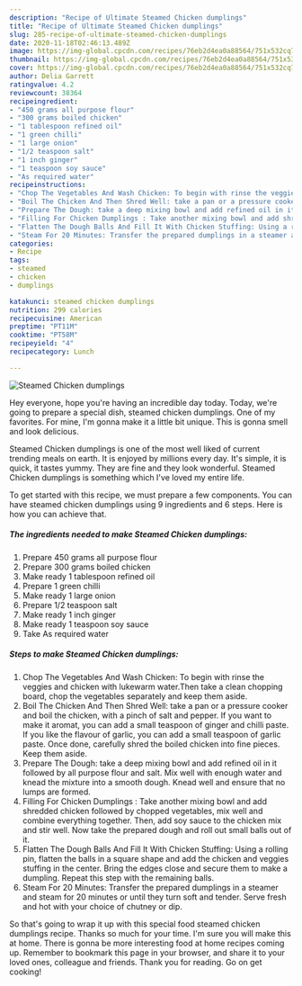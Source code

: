 ```yaml
---
description: "Recipe of Ultimate Steamed Chicken dumplings"
title: "Recipe of Ultimate Steamed Chicken dumplings"
slug: 285-recipe-of-ultimate-steamed-chicken-dumplings
date: 2020-11-18T02:46:13.489Z
image: https://img-global.cpcdn.com/recipes/76eb2d4ea0a88564/751x532cq70/steamed-chicken-dumplings-recipe-main-photo.jpg
thumbnail: https://img-global.cpcdn.com/recipes/76eb2d4ea0a88564/751x532cq70/steamed-chicken-dumplings-recipe-main-photo.jpg
cover: https://img-global.cpcdn.com/recipes/76eb2d4ea0a88564/751x532cq70/steamed-chicken-dumplings-recipe-main-photo.jpg
author: Delia Garrett
ratingvalue: 4.2
reviewcount: 38364
recipeingredient:
- "450 grams all purpose flour"
- "300 grams boiled chicken"
- "1 tablespoon refined oil"
- "1 green chilli"
- "1 large onion"
- "1/2 teaspoon salt"
- "1 inch ginger"
- "1 teaspoon soy sauce"
- "As required water"
recipeinstructions:
- "Chop The Vegetables And Wash Chicken: To begin with rinse the veggies and chicken with lukewarm water.Then take a clean chopping board, chop the vegetables separately and keep them aside."
- "Boil The Chicken And Then Shred Well: take a pan or a pressure cooker and boil the chicken, with a pinch of salt and pepper. If you want to make it aromat, you can add a small teaspoon of ginger and chilli paste. If you like the flavour of garlic, you can add a small teaspoon of garlic paste. Once done, carefully shred the boiled chicken into fine pieces. Keep them aside."
- "Prepare The Dough: take a deep mixing bowl and add refined oil in it followed by all purpose flour and salt. Mix well with enough water and knead the mixture into a smooth dough. Knead well and ensure that no lumps are formed."
- "Filling For Chicken Dumplings : Take another mixing bowl and add shredded chicken followed by chopped vegetables, mix well and combine everything together. Then, add soy sauce to the chicken mix and stir well. Now take the prepared dough and roll out small balls out of it."
- "Flatten The Dough Balls And Fill It With Chicken Stuffing: Using a rolling pin, flatten the balls in a square shape and add the chicken and veggies stuffing in the center. Bring the edges close and secure them to make a dumpling. Repeat this step with the remaining balls."
- "Steam For 20 Minutes: Transfer the prepared dumplings in a steamer and steam for 20 minutes or until they turn soft and tender. Serve fresh and hot with your choice of chutney or dip."
categories:
- Recipe
tags:
- steamed
- chicken
- dumplings

katakunci: steamed chicken dumplings 
nutrition: 299 calories
recipecuisine: American
preptime: "PT11M"
cooktime: "PT58M"
recipeyield: "4"
recipecategory: Lunch

---
```



![Steamed Chicken dumplings](https://img-global.cpcdn.com/recipes/76eb2d4ea0a88564/751x532cq70/steamed-chicken-dumplings-recipe-main-photo.jpg)

Hey everyone, hope you're having an incredible day today. Today, we're going to prepare a special dish, steamed chicken dumplings. One of my favorites. For mine, I'm gonna make it a little bit unique. This is gonna smell and look delicious.



Steamed Chicken dumplings is one of the most well liked of current trending meals on earth. It is enjoyed by millions every day. It's simple, it is quick, it tastes yummy. They are fine and they look wonderful. Steamed Chicken dumplings is something which I've loved my entire life.


To get started with this recipe, we must prepare a few components. You can have steamed chicken dumplings using 9 ingredients and 6 steps. Here is how you can achieve that.

<!--inarticleads1-->

##### The ingredients needed to make Steamed Chicken dumplings:

1. Prepare 450 grams all purpose flour
1. Prepare 300 grams boiled chicken
1. Make ready 1 tablespoon refined oil
1. Prepare 1 green chilli
1. Make ready 1 large onion
1. Prepare 1/2 teaspoon salt
1. Make ready 1 inch ginger
1. Make ready 1 teaspoon soy sauce
1. Take As required water




<!--inarticleads2-->

##### Steps to make Steamed Chicken dumplings:

1. Chop The Vegetables And Wash Chicken: To begin with rinse the veggies and chicken with lukewarm water.Then take a clean chopping board, chop the vegetables separately and keep them aside.
1. Boil The Chicken And Then Shred Well: take a pan or a pressure cooker and boil the chicken, with a pinch of salt and pepper. If you want to make it aromat, you can add a small teaspoon of ginger and chilli paste. If you like the flavour of garlic, you can add a small teaspoon of garlic paste. Once done, carefully shred the boiled chicken into fine pieces. Keep them aside.
1. Prepare The Dough: take a deep mixing bowl and add refined oil in it followed by all purpose flour and salt. Mix well with enough water and knead the mixture into a smooth dough. Knead well and ensure that no lumps are formed.
1. Filling For Chicken Dumplings : Take another mixing bowl and add shredded chicken followed by chopped vegetables, mix well and combine everything together. Then, add soy sauce to the chicken mix and stir well. Now take the prepared dough and roll out small balls out of it.
1. Flatten The Dough Balls And Fill It With Chicken Stuffing: Using a rolling pin, flatten the balls in a square shape and add the chicken and veggies stuffing in the center. Bring the edges close and secure them to make a dumpling. Repeat this step with the remaining balls.
1. Steam For 20 Minutes: Transfer the prepared dumplings in a steamer and steam for 20 minutes or until they turn soft and tender. Serve fresh and hot with your choice of chutney or dip.




So that's going to wrap it up with this special food steamed chicken dumplings recipe. Thanks so much for your time. I'm sure you will make this at home. There is gonna be more interesting food at home recipes coming up. Remember to bookmark this page in your browser, and share it to your loved ones, colleague and friends. Thank you for reading. Go on get cooking!
